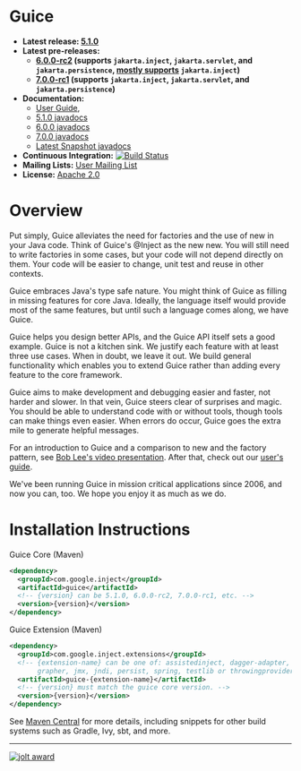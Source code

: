 Guice
====

-   **Latest release: [5.1.0](https://github.com/google/guice/wiki/Guice510)**
-   **Latest pre-releases:**
    * **[6.0.0-rc2](https://github.com/google/guice/wiki/Guice600) (supports `jakarta.inject`, `jakarta.servlet`, and `jakarta.persistence`, [mostly supports](https://github.com/google/guice/wiki/Guice600#jee-jakarta-transition) `jakarta.inject`)**
    * **[7.0.0-rc1](https://github.com/google/guice/wiki/Guice700) (supports `jakarta.inject`, `jakarta.servlet`, and `jakarta.persistence`)**
-   **Documentation:**
    * [User Guide](https://github.com/google/guice/wiki/Motivation),
    * [5.1.0 javadocs](https://google.github.io/guice/api-docs/5.1.0/javadoc/index.html)
    * [6.0.0 javadocs](https://google.github.io/guice/api-docs/6.0.0-rc2/javadoc/index.html)
    * [7.0.0 javadocs](https://google.github.io/guice/api-docs/7.0.0-rc1/javadoc/index.html)
    * [Latest Snapshot javadocs](https://google.github.io/guice/api-docs/latest/javadoc/index.html)
-   **Continuous Integration:**
    [![Build Status](https://github.com/google/guice/workflows/continuous-integration/badge.svg)](https://github.com/google/guice/actions)
-   **Mailing Lists:** [User Mailing List](http://groups.google.com/group/google-guice) <br/>
-   **License:** [Apache 2.0](http://www.apache.org/licenses/LICENSE-2.0)

Overview
====

Put simply, Guice alleviates the need for factories and the use of new in your Java code. Think of Guice's @Inject as the new new. You will still need to write factories in some cases, but your code will not depend directly on them. Your code will be easier to change, unit test and reuse in other contexts.

Guice embraces Java's type safe nature. You might think of Guice as filling in missing features for core Java. Ideally, the language itself would provide most of the same features, but until such a language comes along, we have Guice.

Guice helps you design better APIs, and the Guice API itself sets a good example. Guice is not a kitchen sink. We justify each feature with at least three use cases. When in doubt, we leave it out. We build general functionality which enables you to extend Guice rather than adding every feature to the core framework.

Guice aims to make development and debugging easier and faster, not harder and slower. In that vein, Guice steers clear of surprises and magic. You should be able to understand code with or without tools, though tools can make things even easier. When errors do occur, Guice goes the extra mile to generate helpful messages.

For an introduction to Guice and a comparison to new and the factory pattern, see [Bob Lee's video presentation](https://www.youtube.com/watch?v=hBVJbzAagfs). After that, check out our [user's guide](https://github.com/google/guice/wiki/Motivation).

We've been running Guice in mission critical applications since 2006, and now you can, too. We hope you enjoy it as much as we do.


Installation Instructions
====
Guice Core (Maven)
```xml
<dependency>
  <groupId>com.google.inject</groupId>
  <artifactId>guice</artifactId>
  <!-- {version} can be 5.1.0, 6.0.0-rc2, 7.0.0-rc1, etc. -->
  <version>{version}</version>
</dependency>
```

Guice Extension (Maven)
```xml
<dependency>
  <groupId>com.google.inject.extensions</groupId>
  <!-- {extension-name} can be one of: assistedinject, dagger-adapter,
       grapher, jmx, jndi, persist, spring, testlib or throwingproviders -->
  <artifactId>guice-{extension-name}</artifactId>
  <!-- {version} must match the guice core version. -->
  <version>{version}</version>
</dependency>
```

See [Maven Central](https://central.sonatype.com/artifact/com.google.inject/guice/) for more details, including snippets for other build systems such as Gradle, Ivy, sbt, and more.

---
[![jolt award](https://user-images.githubusercontent.com/1885701/52603534-0d620380-2e1c-11e9-8cd5-95f0e141fcb0.png)](http://www.drdobbs.com/tools/winners-of-the-18th-jolt-product-excelle/207600666?pgno=6)
